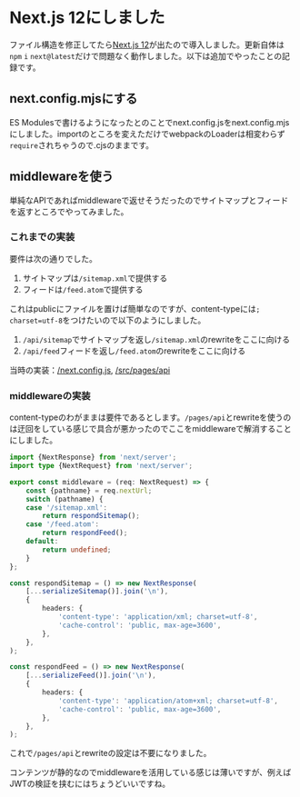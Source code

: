 # Next.js 12にしました

ファイル構造を修正してたら[Next.js 12]が出たので導入しました。更新自体は`npm` `i` `next@latest`だけで問題なく動作しました。以下は追加でやったことの記録です。

[Next.js 12]: https://nextjs.org/blog/next-12

## next.config.mjsにする

ES Modulesで書けるようになったとのことでnext.config.jsをnext.config.mjsにしました。importのところを変えただけでwebpackのLoaderは相変わらず`require`されちゃうので.cjsのままです。

## middlewareを使う

単純なAPIであればmiddlewareで返せそうだったのでサイトマップとフィードを返すところでやってみました。

### これまでの実装

要件は次の通りでした。

1. サイトマップは`/sitemap.xml`で提供する
1. フィードは`/feed.atom`で提供する

これはpublicにファイルを置けば簡単なのですが、content-typeには`; charset=utf-8`をつけたいので以下のようにしました。

1. `/api/sitemap`でサイトマップを返し`/sitemap.xml`のrewriteをここに向ける
1. `/api/feed`フィードを返し`/feed.atom`のrewriteをここに向ける

当時の実装：[/next.config.js](https://github.com/kei-ito/gojabako.zone/blob/b5627b700c6c4061577a5ad80852f8183c2b764a/next.config.js#L19-L20), [/src/pages/api](https://github.com/kei-ito/gojabako.zone/tree/b5627b700c6c4061577a5ad80852f8183c2b764a/src/pages/api)

### middlewareの実装

content-typeのわがままは要件であるとします。`/pages/api`とrewriteを使うのは迂回をしている感じで具合が悪かったのでここをmiddlewareで解消することにしました。

```typescript [_middleware.ts](https://github.com/kei-ito/gojabako.zone/blob/b6916051706c2cf23b99986b35d98d4654d4114f/src/pages/_middleware.ts)
import {NextResponse} from 'next/server';
import type {NextRequest} from 'next/server';

export const middleware = (req: NextRequest) => {
    const {pathname} = req.nextUrl;
    switch (pathname) {
    case '/sitemap.xml':
        return respondSitemap();
    case '/feed.atom':
        return respondFeed();
    default:
        return undefined;
    }
};

const respondSitemap = () => new NextResponse(
    [...serializeSitemap()].join('\n'),
    {
        headers: {
            'content-type': 'application/xml; charset=utf-8',
            'cache-control': 'public, max-age=3600',
        },
    },
);

const respondFeed = () => new NextResponse(
    [...serializeFeed()].join('\n'),
    {
        headers: {
            'content-type': 'application/atom+xml; charset=utf-8',
            'cache-control': 'public, max-age=3600',
        },
    },
);
```

これで`/pages/api`とrewriteの設定は不要になりました。

コンテンツが静的なのでmiddlewareを活用している感じは薄いですが、例えばJWTの検証を挟むにはちょうどいいですね。
